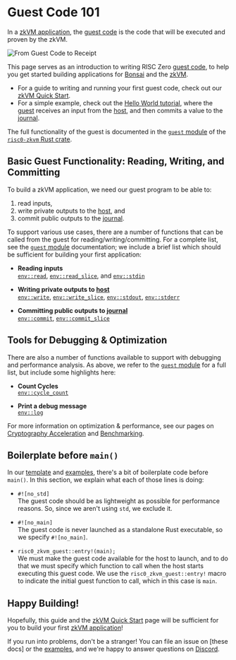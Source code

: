 # Guest Code 101

In a [zkVM application][zkVM], the [guest code] is the code that will be
executed and proven by the zkVM.

![From Guest Code to Receipt][from-rust-to-receipt]

This page serves as an introduction to writing RISC Zero [guest code], to help
you get started building applications for [Bonsai] and the [zkVM].

- For a guide to writing and running your first guest code, check out our [zkVM
  Quick Start][quickstart].
- For a simple example, check out the [Hello World tutorial][hello-world], where
  the [guest] receives an input from the [host], and then commits a value to
  the [journal].

The full functionality of the guest is documented in the [`guest`
module][risc0-zkvm-guest] of the [`risc0-zkvm` Rust crate][risc0-zkvm].

## Basic Guest Functionality: Reading, Writing, and Committing

To build a zkVM application, we need our guest program to be able to:

1. read inputs,
2. write private outputs to the [host], and
3. commit public outputs to the [journal].

To support various use cases, there are a number of functions that can be called
from the guest for reading/writing/committing. For a complete list, see the
[`guest` module][risc0-zkvm-guest] documentation; we include a brief list which
should be sufficient for building your first application:

- **Reading inputs** <br/>
  [`env::read`], [`env::read_slice`], and [`env::stdin`]

- **Writing private outputs to [host]**<br/>
  [`env::write`], [`env::write_slice`], [`env::stdout`], [`env::stderr`]

- **Committing public outputs to [journal]**<br/>
  [`env::commit`], [`env::commit_slice`]

## Tools for Debugging & Optimization

There are also a number of functions available to support with debugging and
performance analysis. As above, we refer to the [`guest` module][risc0-zkvm-guest] for a full
list, but include some highlights here:

- **Count Cycles** <br/>
  [`env::cycle_count`]

- **Print a debug message**<br/>
  [`env::log`]

For more information on optimization & performance, see our pages on
[Cryptography Acceleration][acceleration] and [Benchmarking][benchmarks].

## Boilerplate before `main()`

In our [template] and [examples], there's a bit of boilerplate code before
`main()`. In this section, we explain what each of those lines is doing:

- `#![no_std]` <br/>
  The guest code should be as lightweight as possible for performance reasons.
  So, since we aren't using `std`, we exclude it.

- `#![no_main]` <br/>
  The guest code is never launched as a standalone Rust executable, so we
  specify `#![no_main]`.

- `risc0_zkvm_guest::entry!(main);` <br/>
  We must make the guest code available for the host to launch, and to do that
  we must specify which function to call when the host starts executing this
  guest code. We use the `risc0_zkvm_guest::entry!` macro to indicate the
  initial guest function to call, which in this case is `main`.

## Happy Building!

Hopefully, this guide and the [zkVM Quick Start][quickstart] page will be
sufficient for you to build your first [zkVM application][zkVM]!

If you run into problems, don't be a stranger! You can file an issue on \[these
docs] or the [examples], and we're happy to answer questions on [Discord].

[acceleration]: ./acceleration.md

[benchmarks]: ./benchmarks.md

[Bonsai]: ../generating-proofs/remote-proving.md

[Discord]: https://discord.gg/risczero

[`env::read`]: https://docs.rs/risc0-zkvm/*/risc0_zkvm/guest/env/fn.read.html

[`env::read_slice`]: https://docs.rs/risc0-zkvm/*/risc0_zkvm/guest/env/fn.read_slice.html

[`env::stdin`]: https://docs.rs/risc0-zkvm/*/risc0_zkvm/guest/env/fn.stdin.html

[`env::cycle_count`]: https://docs.rs/risc0-zkvm/*/risc0_zkvm/guest/env/fn.cycle_count.html

[`env::log`]: https://docs.rs/risc0-zkvm/*/risc0_zkvm/guest/env/fn.log.html

[`env::write`]: https://docs.rs/risc0-zkvm/*/risc0_zkvm/guest/env/fn.write.html

[`env::write_slice`]: https://docs.rs/risc0-zkvm/*/risc0_zkvm/guest/env/fn.write_slice.html

[`env::stdout`]: https://docs.rs/risc0-zkvm/*/risc0_zkvm/guest/env/fn.stdout.html

[`env::stderr`]: https://docs.rs/risc0-zkvm/*/risc0_zkvm/guest/env/fn.stderr.html

[`env::commit`]: https://docs.rs/risc0-zkvm/*/risc0_zkvm/guest/env/fn.commit.html

[`env::commit_slice`]: https://docs.rs/risc0-zkvm/*/risc0_zkvm/guest/env/fn.commit_slice.html

[examples]: ./examples.md

[from-rust-to-receipt]: /diagrams/from-rust-to-receipt.png

[guest]: /terminology#guest

[guest code]: /terminology#guest

[hello-world]: ./tutorials/hello-world.md

[host]: /terminology#host

[journal]: /terminology#journal

[quickstart]: ./quickstart.md

[risc0-zkvm]: https://docs.rs/risc0-zkvm

[risc0-zkvm-guest]: https://docs.rs/risc0-zkvm/*/risc0_zkvm/guest

[template]: https://github.com/risc0/risc0/tree/main/risc0/cargo-risczero/templates/rust-starter

[zkVM]: ./zkvm_overview.md
